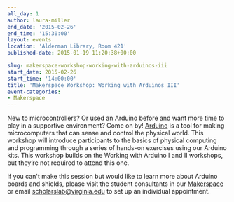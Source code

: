 ```yaml
---
all_day: 1
author: laura-miller
end_date: '2015-02-26'
end_time: '15:30:00'
layout: events
location: 'Alderman Library, Room 421'
published-date: 2015-01-19 11:20:38+00:00

slug: makerspace-workshop-working-with-arduinos-iii
start_date: 2015-02-26
start_time: '14:00:00'
title: 'Makerspace Workshop: Working with Arduinos III'
event-categories:
- Makerspace
---
```


New to microcontrollers? Or used an Arduino before and want more time to play in a supportive environment? Come on by! [Arduino](http://arduino.cc) is a tool for making microcomputers that can sense and control the physical world. This workshop will introduce participants to the basics of physical computing and programming through a series of hands-on exercises using our Arduino kits. This workshop builds on the Working with Arduino I and II workshops, but they’re not required to attend this one.

If you can't make this session but would like to learn more about Arduino boards and shields, please visit the student consultants in our [Makerspace](http://scholarslab.org/makerspace/) or email [scholarslab@virginia.edu](mailto:scholarslab@virginia.edu) to set up an individual appointment.
